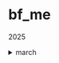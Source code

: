 # bf_me

2025
<details>
<summary>march</summary>

todos today:

* add server
* router handler
* add exercise and tag endpoints

</details>
